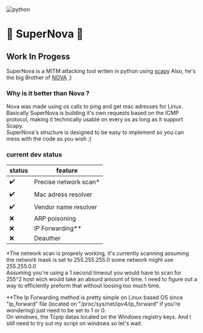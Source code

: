 ![python](https://img.shields.io/badge/Python-3776AB?style=for-the-badge&logo=python&logoColor=white)
# 🌌 SuperNova 🌌
## Work In Progess  

SuperNova is a MITM attacking tool writen in python using [scapy](https://scapy.net/)
Also, he's the big Brother of [NOVA](https://github.com/b3rt1ng/NOVA) ;)

### Why is it better than Nova ?  
Nova was made using os calls to ping and get mac adresses for Linux.  
Basically SuperNova is building it's own requests based on the ICMP protocol, making it technically usable on every os as long as it support Scapy.  
SuperNova's structure is designed to be easy to implement so you can mess with the code as you wish ;)


### current dev status

| status | feature |
| --- | --- |
| ✔️ | Precise network scan* |
| ✔️ | Mac adress resolver |
| ✔️ | Vendor name resolver |
| ❌ | ARP poisoning |
| ❌ | IP Forwarding** |
| ❌ | Deauther |  

*The network scan is proprely working, it's currently scanning assuming the network mask is set to 255.255.255.0 some network might use 255.255.0.0  
Assuming you're using a 1 second timeout you would have to scan for 255^2 host wich would take an absurd amount of time. I need to figure out a way to efficiently preform that without loosing too much time.  
  
**The Ip Forwarding method is pretty simple on Linux based OS since "ip_forward" file (located on "/proc/sys/net/ipv4/ip_forward" if you're wondering) just need to be set to 1 or 0.  
On windows, the Tcpip datas located on the Windows registry keys. And I still need to try out my script on windows so let's wait.  

